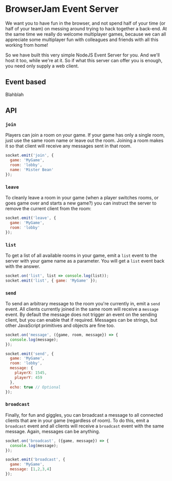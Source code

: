 # BrowserJam Event Server

We want you to have fun in the browser, and not spend half of your time (or half
of your team) on messing around trying to hack together a back-end. At the same
time we really do welcome multiplayer games, because we can all appreciate some
multiplayer fun with colleagues and friends with all this working from home!

So we have built this very simple NodeJS Event Server for you. And we'll host it
too, while we're at it. So if what this server can offer you is enough, you need
only supply a web client.

## Event based

Blahblah

## API

### `join`

Players can join a room on your game. If your game has only a single room, just
use the same room name or leave out the room. Joining a room makes it so that
client will receive any messages sent in that room.

```javascript
socket.emit('join', {
  game: 'MyGame',
  room: 'lobby',
  name: 'Mister Bean'
});
```

### `leave`

To cleanly leave a room in your game (when a player switches rooms, or goes game
over and starts a new game?) you can instruct the server to remove the current
client from the room:

```javascript
socket.emit('leave', {
  game: 'MyGame',
  room: 'lobby'
});
```

### `list`

To get a list of all available rooms in your game, emit a `list` event to the
server with your game name as a parameter. You will get a `list` event back with
the answer.

```javascript
socket.on('list', list => console.log(list));
socket.emit('list', { game: 'MyGame' });
```

### `send`

To send an arbitrary message to the room you're currently in, emit a `send`
event. All clients currently joined in the same room will receive a `message`
event. By default the message does not trigger an event on the sending client,
but you can enable that if required. Messages can be strings, but other
JavaScript primitives and objects are fine too.

```javascript
socket.on('message', ({game, room, message}) => {
  console.log(message);
});

socket.emit('send', {
  game: 'MyGame',
  room: 'lobby',
  message: {
    playerX: 1545,
    playerY: 459
  },
  echo: true // Optional
});
```

### `broadcast`

Finally, for fun and giggles, you can broadcast a message to all connected
clients that are in your game (regardless of room). To do this, emit a
`broadcast` event and all clients will receive a `broadcast` event with the same
message. Again, messages can be anything.

```javascript
socket.on('broadcast', ({game, message}) => {
  console.log(message);
});

socket.emit('broadcast', {
  game: 'MyGame',
  message: [1,2,3,4]
});
```
